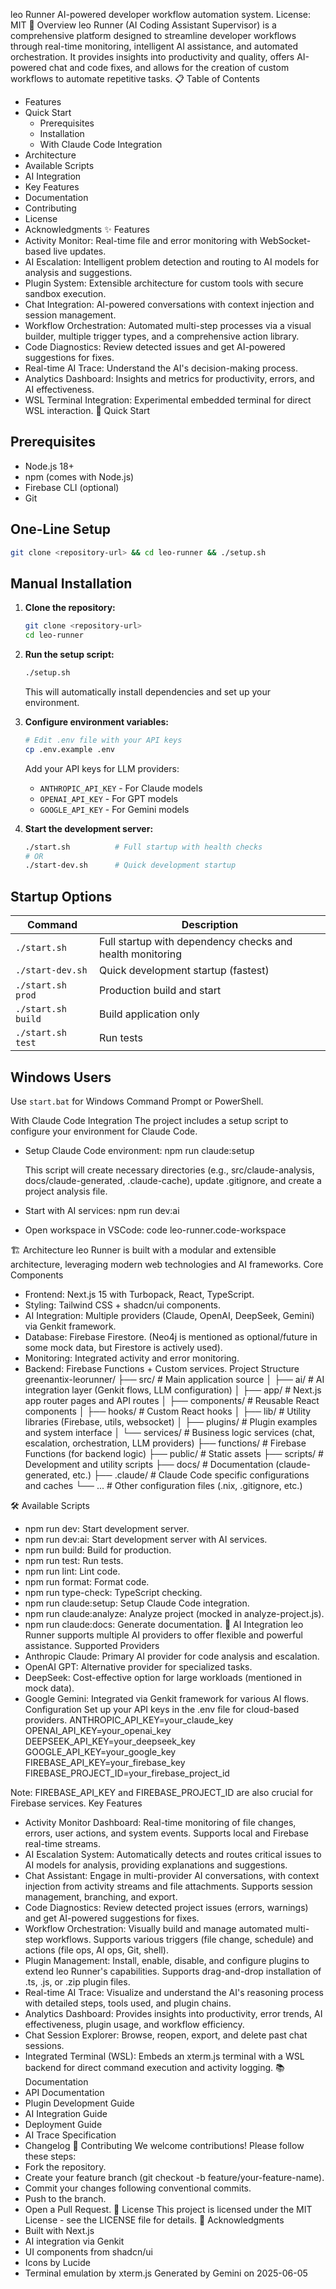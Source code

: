 leo Runner
AI-powered developer workflow automation system.
License: MIT
🚀 Overview
leo Runner (AI Coding Assistant Supervisor) is a comprehensive platform designed to streamline developer workflows through real-time monitoring, intelligent AI assistance, and automated orchestration. It provides insights into productivity and quality, offers AI-powered chat and code fixes, and allows for the creation of custom workflows to automate repetitive tasks.
📋 Table of Contents
 * Features
 * Quick Start
   * Prerequisites
   * Installation
   * With Claude Code Integration
 * Architecture
 * Available Scripts
 * AI Integration
 * Key Features
 * Documentation
 * Contributing
 * License
 * Acknowledgments
✨ Features
 * Activity Monitor: Real-time file and error monitoring with WebSocket-based live updates.
 * AI Escalation: Intelligent problem detection and routing to AI models for analysis and suggestions.
 * Plugin System: Extensible architecture for custom tools with secure sandbox execution.
 * Chat Integration: AI-powered conversations with context injection and session management.
 * Workflow Orchestration: Automated multi-step processes via a visual builder, multiple trigger types, and a comprehensive action library.
 * Code Diagnostics: Review detected issues and get AI-powered suggestions for fixes.
 * Real-time AI Trace: Understand the AI's decision-making process.
 * Analytics Dashboard: Insights and metrics for productivity, errors, and AI effectiveness.
 * WSL Terminal Integration: Experimental embedded terminal for direct WSL interaction.
🚀 Quick Start

## Prerequisites
- Node.js 18+
- npm (comes with Node.js)
- Firebase CLI (optional)
- Git

## One-Line Setup
```bash
git clone <repository-url> && cd leo-runner && ./setup.sh
```

## Manual Installation

1. **Clone the repository:**
   ```bash
   git clone <repository-url>
   cd leo-runner
   ```

2. **Run the setup script:**
   ```bash
   ./setup.sh
   ```
   This will automatically install dependencies and set up your environment.

3. **Configure environment variables:**
   ```bash
   # Edit .env file with your API keys
   cp .env.example .env
   ```
   Add your API keys for LLM providers:
   - `ANTHROPIC_API_KEY` - For Claude models
   - `OPENAI_API_KEY` - For GPT models  
   - `GOOGLE_API_KEY` - For Gemini models

4. **Start the development server:**
   ```bash
   ./start.sh          # Full startup with health checks
   # OR
   ./start-dev.sh      # Quick development startup
   ```

## Startup Options

| Command | Description |
|---------|-------------|
| `./start.sh` | Full startup with dependency checks and health monitoring |
| `./start-dev.sh` | Quick development startup (fastest) |
| `./start.sh prod` | Production build and start |
| `./start.sh build` | Build application only |
| `./start.sh test` | Run tests |

## Windows Users
Use `start.bat` for Windows Command Prompt or PowerShell.

With Claude Code Integration
The project includes a setup script to configure your environment for Claude Code.
 * Setup Claude Code environment:
   npm run claude:setup

   This script will create necessary directories (e.g., src/claude-analysis, docs/claude-generated, .claude-cache), update .gitignore, and create a project analysis file.
 * Start with AI services:
   npm run dev:ai

 * Open workspace in VSCode:
   code leo-runner.code-workspace

🏗️ Architecture
leo Runner is built with a modular and extensible architecture, leveraging modern web technologies and AI frameworks.
Core Components
 * Frontend: Next.js 15 with Turbopack, React, TypeScript.
 * Styling: Tailwind CSS + shadcn/ui components.
 * AI Integration: Multiple providers (Claude, OpenAI, DeepSeek, Gemini) via Genkit framework.
 * Database: Firebase Firestore. (Neo4j is mentioned as optional/future in some mock data, but Firestore is actively used).
 * Monitoring: Integrated activity and error monitoring.
 * Backend: Firebase Functions + Custom services.
Project Structure
greenantix-leorunner/
├── src/                    # Main application source
│   ├── ai/                 # AI integration layer (Genkit flows, LLM configuration)
│   ├── app/                # Next.js app router pages and API routes
│   ├── components/         # Reusable React components
│   ├── hooks/              # Custom React hooks
│   ├── lib/                # Utility libraries (Firebase, utils, websocket)
│   ├── plugins/            # Plugin examples and system interface
│   └── services/           # Business logic services (chat, escalation, orchestration, LLM providers)
├── functions/              # Firebase Functions (for backend logic)
├── public/                 # Static assets
├── scripts/                # Development and utility scripts
├── docs/                   # Documentation (claude-generated, etc.)
├── .claude/                # Claude Code specific configurations and caches
└── ...                     # Other configuration files (.nix, .gitignore, etc.)

🛠️ Available Scripts
 * npm run dev: Start development server.
 * npm run dev:ai: Start development server with AI services.
 * npm run build: Build for production.
 * npm run test: Run tests.
 * npm run lint: Lint code.
 * npm run format: Format code.
 * npm run type-check: TypeScript checking.
 * npm run claude:setup: Setup Claude Code integration.
 * npm run claude:analyze: Analyze project (mocked in analyze-project.js).
 * npm run claude:docs: Generate documentation.
🤖 AI Integration
leo Runner supports multiple AI providers to offer flexible and powerful assistance.
Supported Providers
 * Anthropic Claude: Primary AI provider for code analysis and escalation.
 * OpenAI GPT: Alternative provider for specialized tasks.
 * DeepSeek: Cost-effective option for large workloads (mentioned in mock data).
 * Google Gemini: Integrated via Genkit framework for various AI flows.
Configuration
Set up your API keys in the .env file for cloud-based providers.
ANTHROPIC_API_KEY=your_claude_key
OPENAI_API_KEY=your_openai_key
DEEPSEEK_API_KEY=your_deepseek_key
GOOGLE_API_KEY=your_google_key
FIREBASE_API_KEY=your_firebase_key
FIREBASE_PROJECT_ID=your_firebase_project_id

Note: FIREBASE_API_KEY and FIREBASE_PROJECT_ID are also crucial for Firebase services.
Key Features
 * Activity Monitor Dashboard: Real-time monitoring of file changes, errors, user actions, and system events. Supports local and Firebase real-time streams.
 * AI Escalation System: Automatically detects and routes critical issues to AI models for analysis, providing explanations and suggestions.
 * Chat Assistant: Engage in multi-provider AI conversations, with context injection from activity streams and file attachments. Supports session management, branching, and export.
 * Code Diagnostics: Review detected project issues (errors, warnings) and get AI-powered suggestions for fixes.
 * Workflow Orchestration: Visually build and manage automated multi-step workflows. Supports various triggers (file change, schedule) and actions (file ops, AI ops, Git, shell).
 * Plugin Management: Install, enable, disable, and configure plugins to extend leo Runner's capabilities. Supports drag-and-drop installation of .ts, .js, or .zip plugin files.
 * Real-time AI Trace: Visualize and understand the AI's reasoning process with detailed steps, tools used, and plugin chains.
 * Analytics Dashboard: Provides insights into productivity, error trends, AI effectiveness, plugin usage, and workflow efficiency.
 * Chat Session Explorer: Browse, reopen, export, and delete past chat sessions.
 * Integrated Terminal (WSL): Embeds an xterm.js terminal with a WSL backend for direct command execution and activity logging.
📚 Documentation
 * API Documentation
 * Plugin Development Guide
 * AI Integration Guide
 * Deployment Guide
 * AI Trace Specification
 * Changelog
🤝 Contributing
We welcome contributions! Please follow these steps:
 * Fork the repository.
 * Create your feature branch (git checkout -b feature/your-feature-name).
 * Commit your changes following conventional commits.
 * Push to the branch.
 * Open a Pull Request.
📄 License
This project is licensed under the MIT License - see the LICENSE file for details.
🙏 Acknowledgments
 * Built with Next.js
 * AI integration via Genkit
 * UI components from shadcn/ui
 * Icons by Lucide
 * Terminal emulation by xterm.js
Generated by Gemini on 2025-06-05


